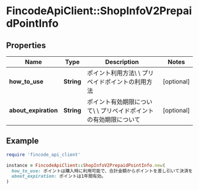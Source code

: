 # FincodeApiClient::ShopInfoV2PrepaidPointInfo

## Properties

| Name | Type | Description | Notes |
| ---- | ---- | ----------- | ----- |
| **how_to_use** | **String** | ポイント利用方法\\ \\ プリペイドポイントの利用方法  | [optional] |
| **about_expiration** | **String** | ポイント有効期限について\\ \\ プリペイドポイントの有効期限について  | [optional] |

## Example

```ruby
require 'fincode_api_client'

instance = FincodeApiClient::ShopInfoV2PrepaidPointInfo.new(
  how_to_use: ポイントは購入時に利用可能で、合計金額からポイントを差し引いて決済を行う。,
  about_expiration: ポイントは1年間有効。
)
```


